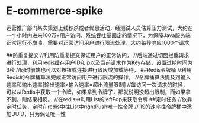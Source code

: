 # E-commerce-spike
运营推广部门某次策划上线秒杀或者优惠活动，经测试人员估算压力测试，大约在一个小时内进来100万+用户访问，系统吞吐量固定的情况下，为保障Java服务端正常运行不崩溃，需要对正常访问用户进行限流处理，大约每秒响应1000个请求

##防重复提交
    //利用防重复提交保证用户的正常访问，
    //后端通过切面拦截请求进行处理，利用redis缓存用户ID和ip以及当前请求作为Key存储，设置过期时间为3秒
    //同时前端也可以对按钮或连接进行致灰或加载等待，
##Redis令牌桶
    //利用Redis的令牌桶算法完成正常访问用户进行限流的操作。
    //令牌桶算法提及到输入速率和输出速率[输出速率>输入速率=超出流量限制]
    //每访问一次请求的时候，可以从Redis中获取一个令牌，如果拿到令牌了，那就说明没超出限制，而如果拿不到，则结果相反。
    //在redis中利用List的leftPop来获取令牌
##定时任务
    //依靠定时任务，定时在redis中往List中rightPush唯一性令牌
    // 1S的速率往令牌桶中添加UUID，只为保证唯一性

